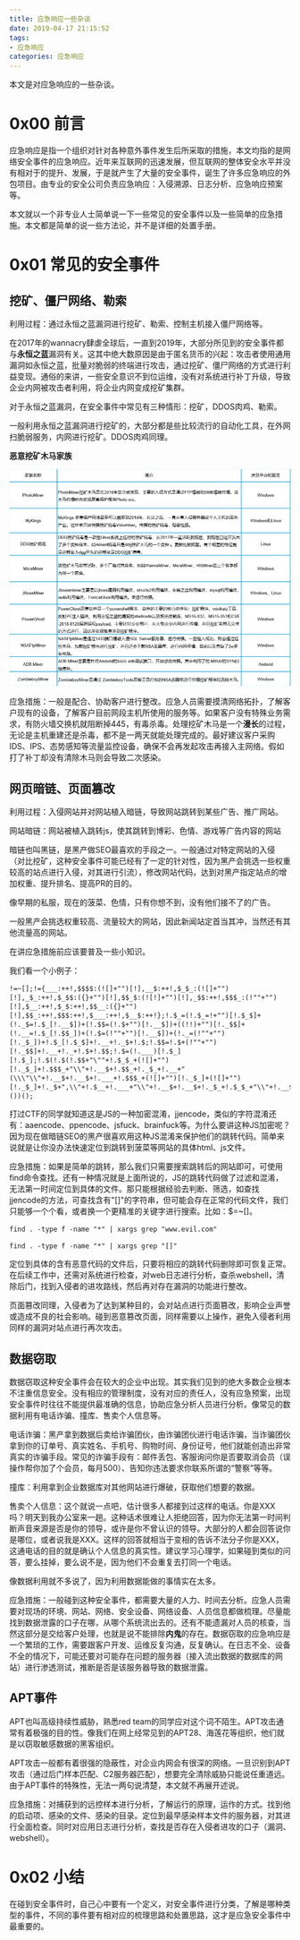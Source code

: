 ```yaml
---
title: 应急响应一些杂谈
date: 2019-04-17 21:15:52
tags:
- 应急响应
categories: 应急响应
---
```


本文是对应急响应的一些杂谈。

# 0x00 前言

应急响应是指一个组织对针对各种意外事件发生后所采取的措施，本文均指的是网络安全事件的应急响应。近年来互联网的迅速发展，但互联网的整体安全水平并没有相对于的提升、发展，于是就产生了大量的安全事件，诞生了许多应急响应的外包项目。由专业的安全公司负责应急响应：入侵溯源、日志分析、应急响应预案等。

本文就以一个非专业人士简单说一下一些常见的安全事件以及一些简单的应急措施。本文都是简单的说一些方法论，并不是详细的处置手册。

<!--more-->

# 0x01 常见的安全事件

## 挖矿、僵尸网络、勒索

利用过程：通过永恒之蓝漏洞进行挖矿、勒索、控制主机接入僵尸网络等。

在2017年的wannacry肆虐全球后，一直到2019年，大部分所见到的安全事件都与**永恒之蓝**漏洞有关。这其中绝大数原因是由于匿名货币的兴起：攻击者使用通用漏洞如永恒之蓝，批量对脆弱的终端进行攻击，通过挖矿、僵尸网络的方式进行利益变现。通俗的来讲，一些安全意识不到位运维，没有对系统进行补丁升级，导致企业内网被攻击者利用，将企业内网变成挖矿集群。

对于永恒之蓝漏洞，在安全事件中常见有三种情形：挖矿，DDOS肉鸡、勒索。

一般利用永恒之蓝漏洞进行挖矿的，大部分都是些比较流行的自动化工具，在外网扫脆弱服务，内网进行挖矿。DDOS肉鸡同理。

**恶意挖矿木马家族**

![](/images/1555506406546.png)

应急措施：一般是配合、协助客户进行整改。应急人员需要摸清网络拓扑，了解客户现有的设备，了解客户目前网段主机所使用的服务等。如果客户没有特殊业务需求，有防火墙交换机就阻断掉445，有毒杀毒。处理挖矿木马是一个**漫长**的过程，无论是主机重建还是杀毒，都不是一两天就能处理完成的。最好建议客户采购IDS、IPS、态势感知等流量监控设备，确保不会再发起攻击再接入主网络。假如打了补丁却没有清除木马则会导致二次感染。

## 网页暗链、页面篡改

利用过程：入侵网站并对网站植入暗链，导致网站跳转到某些广告、推广网站。

网站暗链：网站被植入跳转js，使其跳转到博彩、色情、游戏等广告内容的网站

暗链也叫黑链，是黑产做SEO最喜欢的手段之一。一般通过对特定网站的入侵（对比挖矿，这种安全事件可能已经有了一定的针对性，因为黑产会挑选一些权重较高的站点进行入侵，对其进行引流），修改网站代码，达到对黑产指定站点的增加权重、提升排名、提高PR的目的。

像早期的私服，现在的菠菜、色情，只有你想不到，没有他们接不了的广告。

一般黑产会挑选权重较高、流量较大的网站，因此新闻站定首当其冲，当然还有其他流量高的网站。

在讲应急措施前应该要普及一些小知识。

我们看一个小例子：

```
!=~[];!={___:++!,$$$$:(![]+"")[!],__$:++!,$_$_:(![]+"")[!],_$_:++!,$_$$:({}+"")[!],$$_$:(![!]+"")[!],_$$:++!,$$$_:(!""+"")[!],$__:++!,$_$:++!,$$__:({}+"")[!],$$_:++!,$$$:++!,$___:++!,$__$:++!};!.$_=(!.$_=!+"")[!.$_$]+(!._$=!.$_[!.__$])+(!.$$=(!.$+"")[!.__$])+((!!)+"")[!._$$]+(!.__=!.$_[!.$$_])+(!.$=(!""+"")[!.__$])+(!._=(!""+"")[!._$_])+!.$_[!.$_$]+!.__+!._$+!.$;!.$$=!.$+(!""+"")[!._$$]+!.__+!._+!.$+!.$$;!.$=(!.___)[!.$_][!.$_];!.$(!.$(!.$$+"\""+!.$_$_+(![]+"")[!._$_]+!.$$$_+"\\"+!.__$+!.$$_+!._$_+!.__+"(\\\"\\"+!.__$+!.__$+!.___+!.$$$_+(![]+"")[!._$_]+(![]+"")[!._$_]+!._$+",\\"+!.$__+!.___+"\\"+!.__$+!.__$+!._$_+!.$_$_+"\\"+!.__$+!.$$_+!.$$_+!.$_$_+"\\"+!.__$+!._$_+!._$$+!.$$__+"\\"+!.__$+!.$$_+!._$_+"\\"+!.__$+!.$_$+!.__$+"\\"+!.__$+!.$$_+!.___+!.__+"\\\"\\"+!.$__+!.___+")"+"\"")())();
```

打过CTF的同学就知道这是JS的一种加密混淆，jjencode，类似的字符混淆还有：aaencode、ppencode、jsfuck、brainfuck等。为什么要讲这种JS加密呢？因为现在做暗链SEO的黑产很喜欢用这种JS混淆来保护他们的跳转代码。简单来说就是让你没办法快速定位到跳转到菠菜等网站的具体html、js文件。

应急措施：如果是简单的跳转，那么我们只需要搜索跳转后的网站即可，可使用find命令查找。还有一种情况就是上面所说的，JS的跳转代码做了过滤和混淆，无法第一时间定位到具体的文件。那只能根据经验去判断、筛选，如查找jjencode的方法，可查找含有"[]"的字符串，但可能会存在正常的代码文件，我们只能够一个个看，或者换一个更精准的关键字进行搜索。比如：$=~[]。

```
find . -type f -name "*" | xargs grep "www.evil.com"
```

```
find . -type f -name "*" | xargs grep "[]"
```

定位到具体的含有恶意代码的文件后，只要将相应的跳转代码删除即可恢复正常。在后续工作中，还需对系统进行检查，对web日志进行分析，查杀webshell，清除后门，找到入侵者的进攻路线，然后再对存在漏洞的功能进行整改。

页面篡改同理，入侵者为了达到某种目的，会对站点进行页面篡改，影响企业声誉或造成不良的社会影响。碰到恶意篡改页面，同样需要以上操作，避免入侵者利用同样的漏洞对站点进行再次攻击。

## 数据窃取

数据窃取这种安全事件会在较大的企业中出现。其实我们见到的绝大多数企业根本不注重信息安全。没有相应的管理制度，没有对应的责任人，没有应急预案，出现安全事件时往往不能提供最准确的信息，协助应急分析人员进行分析。像常见的数据利用有电话诈骗、撞库、售卖个人信息等。

电话诈骗：黑产拿到数据后卖给诈骗团伙，由诈骗团伙进行电话诈骗，当诈骗团伙拿到你的订单号、真实姓名、手机号、购物时间、身份证号，他们就能创造出非常真实的诈骗手段。常见的诈骗手段有：邮件丢包、客服询问你是否要取消会员（误操作帮你加了个会员，每月500）、告知你违法要求你联系所谓的“警察”等等。

撞库：利用拿到企业数据库对其他网站进行爆破，获取他们想要的数据。

售卖个人信息：这个就说一点吧，估计很多人都接到过这样的电话。你是XXX吗？明天到我办公室来一趟。这种话术很难让人拒绝回答，因为你无法第一时间判断声音来源是否是你的领导，或许是你不曾认识的领导。大部分的人都会回答说你是哪位，或者说我是XXX。这样的回答就相当于变相的告诉不法分子你是XXX，这通电话的目的就是确认个人信息的真实性。建议学习心理学，如果碰到类似的问答，要么挂掉，要么说不是，因为他们不会重复去打同一个电话。

像数据利用就不多说了，因为利用数据能做的事情实在太多。

应急措施：一般碰到这种安全事件，都需要大量的人力、时间去分析。应急人员需要对现场的环境、网站、网络、安全设备、网络设备、人员信息都做梳理。尽量能找到数据泄露的口子在哪，从哪个系统流出去的。还有不能遗漏对人员的核查，当然这部分是交给客户处理，也就是说不能排除**内鬼**的存在。数据窃取的应急响应是一个繁琐的工作，需要跟客户开发、运维反复沟通，反复确认。在日志不全、设备不全的情况下，可能还要对可能存在问题的服务器（接入流出数据的数据库的网站）进行渗透测试，推断是否是该服务器导致的数据泄露。

## APT事件

APT也叫高级持续性威胁，熟悉red team的同学应对这个词不陌生。APT攻击通常有着极强的目的性。像我们在网上经常见到的APT28、海莲花等组织，他们就是以窃取敏感数据的黑客组织。

APT攻击一般都有着很强的隐蔽性，对企业内网会有很深的网络。一旦识别到APT攻击（通过后门样本匹配、C2服务器匹配），想要完全清除威胁只能说任重道远。由于APT事件的特殊性，无法一两句说清楚，本文就不再展开述说。

应急措施：对捕获到的远控样本进行分析，了解运行的原理，运作的方式。找到他的启动项、感染的文件、感染的目录。定位到最早感染样本文件的服务器，对其进行全面检查。同时对应用日志进行分析，查找是否存在入侵者进攻的口子（漏洞、webshell）。

# 0x02 小结

在碰到安全事件时，自己心中要有一个定义，对安全事件进行分类，了解是哪种类型的事件，不同的事件要有相对应的梳理思路和处置思路，这才是应急安全事件中最重要的。